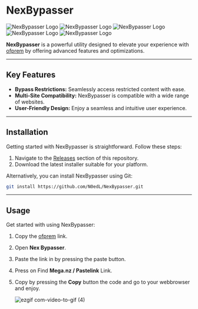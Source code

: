 # NexBypasser

![NexBypasser Logo](https://imgur.com/sQuCOpx.png) ![NexBypasser Logo](https://imgur.com/sQuCOpx.png) ![NexBypasser Logo](https://imgur.com/sQuCOpx.png) ![NexBypasser Logo](https://imgur.com/sQuCOpx.png) ![NexBypasser Logo](https://imgur.com/sQuCOpx.png)

**NexBypasser** is a powerful utility designed to elevate your experience with [ofprem](https://ofprem.com/) by offering advanced features and optimizations.

---

## Key Features

- **Bypass Restrictions:** Seamlessly access restricted content with ease.
- **Multi-Site Compatibility:** NexBypasser is compatible with a wide range of websites.
- **User-Friendly Design:** Enjoy a seamless and intuitive user experience.

---

## Installation

Getting started with NexBypasser is straightforward. Follow these steps:

1. Navigate to the [Releases](https://github.com/N0edL/NexBypasser/releases) section of this repository.
2. Download the latest installer suitable for your platform.

Alternatively, you can install NexBypasser using Git:

```bash
git install https://github.com/N0edL/NexBypasser.git
```

---

## Usage
Get started with using NexBypasser:

1. Copy the [ofprem](https://ofprem.com/) link.
2. Open <strong>Nex Bypasser</strong>.
3. Paste the link in by pressing the paste button.
4. Press on Find <strong>Mega.nz / Pastelink</strong> Link.
5. Copy by pressing the <strong>Copy</strong> button the code and go to your webbrowser and enjoy.



     ![ezgif com-video-to-gif (4)](https://github.com/N0edL/NexBypasser/assets/88205753/74280899-954b-405f-8705-e15aa963efb7)

